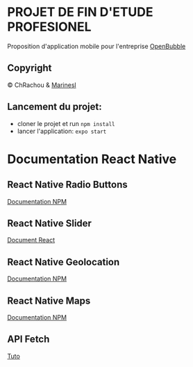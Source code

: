 # PROJET DE FIN D'ETUDE PROFESIONEL
Proposition d'application mobile pour l'entreprise [OpenBubble](https://www.openbubble.eu)

## Copyright
© ChRachou & [Marinesl](https://github.com/marinesl)

## Lancement du projet:

* cloner le projet et run `npm install`
* lancer l'application: `expo start` 

# Documentation React Native

## React Native Radio Buttons
[Documentation NPM](https://www.npmjs.com/package/react-native-radio-buttons)

## React Native Slider
[Document React](https://react-native-training.github.io/react-native-elements/docs/slider.html)

## React Native Geolocation
[Documentation NPM](https://www.npmjs.com/package/react-native-geolocation-service)

## React Native Maps
[Documentation NPM](https://www.npmjs.com/package/react-native-maps)

## API Fetch
[Tuto](https://putaindecode.io/articles/votre-premiere-app-react-native)
